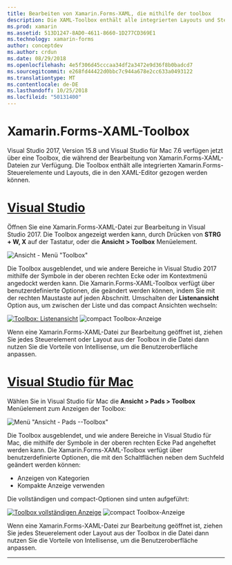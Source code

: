 ```yaml
---
title: Bearbeiten von Xamarin.Forms-XAML, die mithilfe der toolbox
description: Die XAML-Toolbox enthält alle integrierten Layouts und Steuerelemente, die direkt in einer geöffneten XAML-Datei gezogen werden können.
ms.prod: xamarin
ms.assetid: 513D1247-8AD0-4611-8660-1D277CD369E1
ms.technology: xamarin-forms
author: conceptdev
ms.author: crdun
ms.date: 08/29/2018
ms.openlocfilehash: 4e5f306d45cccaa34df2a3472e9d36f8b0badcd7
ms.sourcegitcommit: e268fd44422d0bbc7c944a678e2cc633a0493122
ms.translationtype: MT
ms.contentlocale: de-DE
ms.lasthandoff: 10/25/2018
ms.locfileid: "50131400"
---
```

# <a name="xamarinforms-xaml-toolbox"></a>Xamarin.Forms-XAML-Toolbox

Visual Studio 2017, Version 15.8 und Visual Studio für Mac 7.6 verfügen jetzt über eine Toolbox, die während der Bearbeitung von Xamarin.Forms-XAML-Dateien zur Verfügung. Die Toolbox enthält alle integrierten Xamarin.Forms-Steuerelemente und Layouts, die in den XAML-Editor gezogen werden können.

# <a name="visual-studiotabwindows"></a>[Visual Studio](#tab/windows)

Öffnen Sie eine Xamarin.Forms-XAML-Datei zur Bearbeitung in Visual Studio 2017. Die Toolbox angezeigt werden kann, durch Drücken von **STRG + W, X** auf der Tastatur, oder die **Ansicht > Toolbox** Menüelement.

![Ansicht - Menü "Toolbox"](toolbox-images/win-view-menu.png)

Die Toolbox ausgeblendet, und wie andere Bereiche in Visual Studio 2017 mithilfe der Symbole in der oberen rechten Ecke oder im Kontextmenü angedockt werden kann. Die Xamarin.Forms-XAML-Toolbox verfügt über benutzerdefinierte Optionen, die geändert werden können, indem Sie mit der rechten Maustaste auf jeden Abschnitt. Umschalten der **Listenansicht** Option aus, um zwischen der Liste und das compact Ansichten wechseln:

[![Toolbox: Listenansicht](toolbox-images/win-full-display-sml.png)](toolbox-images/win-full-display.png#lightbox) ![compact Toolbox-Anzeige](toolbox-images/win-compact-display.png)

Wenn eine Xamarin.Forms-XAML-Datei zur Bearbeitung geöffnet ist, ziehen Sie jedes Steuerelement oder Layout aus der Toolbox in die Datei dann nutzen Sie die Vorteile von Intellisense, um die Benutzeroberfläche anpassen.

# <a name="visual-studio-for-mactabmacos"></a>[Visual Studio für Mac](#tab/macos)

Wählen Sie in Visual Studio für Mac die **Ansicht > Pads > Toolbox** Menüelement zum Anzeigen der Toolbox:

![Menü "Ansicht - Pads --Toolbox"](toolbox-images/mac-view-menu.png)

Die Toolbox ausgeblendet, und wie andere Bereiche in Visual Studio für Mac, die mithilfe der Symbole in der oberen rechten Ecke Pad angeheftet werden kann. Die Xamarin.Forms-XAML-Toolbox verfügt über benutzerdefinierte Optionen, die mit den Schaltflächen neben dem Suchfeld geändert werden können:

- Anzeigen von Kategorien
- Kompakte Anzeige verwenden

Die vollständigen und compact-Optionen sind unten aufgeführt:

[![Toolbox vollständigen Anzeige](toolbox-images/mac-full-display-sml.png)](toolbox-images/mac-full-display.png#lightbox) ![compact Toolbox-Anzeige](toolbox-images/mac-compact-display.png)

Wenn eine Xamarin.Forms-XAML-Datei zur Bearbeitung geöffnet ist, ziehen Sie jedes Steuerelement oder Layout aus der Toolbox in die Datei dann nutzen Sie die Vorteile von Intellisense, um die Benutzeroberfläche anpassen.

-----
